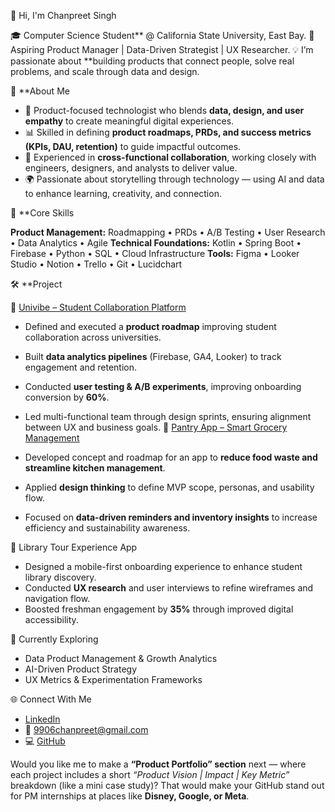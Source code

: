 👋 Hi, I'm Chanpreet Singh

🎓 Computer Science Student** @ California State University, East Bay.
🚀 Aspiring Product Manager | Data-Driven Strategist | UX Researcher.
💡 I’m passionate about **building products that connect people, solve real problems, and scale through data and design.


🧭 **About Me

* 🧠 Product-focused technologist who blends **data, design, and user empathy** to create meaningful digital experiences.
* 📊 Skilled in defining **product roadmaps, PRDs, and success metrics (KPIs, DAU, retention)** to guide impactful outcomes.
* 🤝 Experienced in **cross-functional collaboration**, working closely with engineers, designers, and analysts to deliver value.
* 🌍 Passionate about storytelling through technology — using AI and data to enhance learning, creativity, and connection.



🔧 **Core Skills

**Product Management:** Roadmapping • PRDs • A/B Testing • User Research • Data Analytics • Agile
**Technical Foundations:** Kotlin • Spring Boot • Firebase • Python • SQL • Cloud Infrastructure
**Tools:** Figma • Looker Studio • Notion • Trello • Git • Lucidchart


🛠️ **Project

📱 [Univibe – Student Collaboration Platform](https://github.com/Jagga-tech/Univibe)

* Defined and executed a **product roadmap** improving student collaboration across universities.
* Built **data analytics pipelines** (Firebase, GA4, Looker) to track engagement and retention.
* Conducted **user testing & A/B experiments**, improving onboarding conversion by **60%**.
* Led multi-functional team through design sprints, ensuring alignment between UX and business goals.
🧺 [Pantry App – Smart Grocery Management](https://github.com/Jagga-tech/Pantry)

* Developed concept and roadmap for an app to **reduce food waste and streamline kitchen management**.
* Applied **design thinking** to define MVP scope, personas, and usability flow.
* Focused on **data-driven reminders and inventory insights** to increase efficiency and sustainability awareness.

📍 Library Tour Experience App

* Designed a mobile-first onboarding experience to enhance student library discovery.
* Conducted **UX research** and user interviews to refine wireframes and navigation flow.
* Boosted freshman engagement by **35%** through improved digital accessibility.


🧠 Currently Exploring

* Data Product Management & Growth Analytics
* AI-Driven Product Strategy
* UX Metrics & Experimentation Frameworks

🌐 Connect With Me

* [LinkedIn](https://linkedin.com/in/chanpreet-singh-259003259)
* 📧 [9906chanpreet@gmail.com](mailto:9906chanpreet@gmail.com)
* 💻 [GitHub](https://github.com/Jagga-tech)



Would you like me to make a **“Product Portfolio” section** next — where each project includes a short *“Product Vision | Impact | Key Metric”* breakdown (like a mini case study)? That would make your GitHub stand out for PM internships at places like **Disney, Google, or Meta**.
